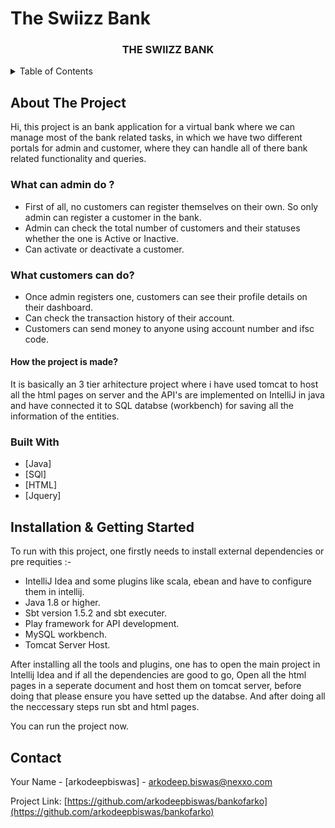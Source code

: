 # The Swiizz Bank
<div align="center">

<h3 align="center">THE SWIIZZ BANK</h3>
  </div>
  
  <details>
  <summary>Table of Contents</summary>
  <ol>
    <li>
      <a> About The Project </a>
      <ul>
        <li>What can admin do?</li>
        <li>What can customers do?</li>
        <li>How this project is made?</li>
      </ul>
    </li>
    <li>
       Built With
    </li>
    <li>Installation & Getting Started</li>
    <li>Contact</li>
  </ol>
</details>


## About The Project

Hi, this project is an bank application for a virtual bank where we can manage most of the
bank related tasks, in which we have two different portals for admin and customer, where they can handle 
all of there bank related functionality and queries.


### What can admin do ?

* First of all, no customers can register themselves on their own. So only admin can register a customer in the bank.
* Admin can check the total number of customers and their statuses whether the one is Active or Inactive.
* Can activate or deactivate a customer. 

### What customers can do?

* Once admin registers one, customers can see their profile details on their dashboard.
* Can check the transaction history of their account.
* Customers can send money to anyone using account number and ifsc code.


#### How the project is made?

It is basically an 3 tier arhitecture project where i have used tomcat to host all the html pages on server
and the API's are implemented on IntelliJ in java and have connected it to SQL databse (workbench) for saving 
all the information of the entities.

### Built With

* [Java]
* [SQl]
* [HTML]
* [Jquery]


##  Installation & Getting Started

To run with this project, one firstly needs to install external dependencies or pre requities :-

* IntelliJ Idea and some plugins like scala, ebean and have to configure them in intellij.
* Java 1.8 or higher.
* Sbt version 1.5.2 and sbt executer.
* Play framework for API development.
* MySQL workbench.
* Tomcat Server Host.

After installing all the tools and plugins, one has to open the main project in Intellij Idea
and if all the dependencies are good to go, Open all the html pages in a seperate document and host
them on tomcat server, before doing that please ensure you have setted up the databse.
And after doing all the neccessary steps run sbt and html pages.

You can run the project now.

## Contact

Your Name - [arkodeepbiswas] - arkodeep.biswas@nexxo.com

Project Link: [https://github.com/arkodeepbiswas/bankofarko](https://github.com/arkodeepbiswas/bankofarko)

